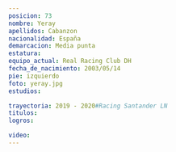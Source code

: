 ```yaml
---
posicion: 73
nombre: Yeray
apellidos: Cabanzon
nacionalidad: España
demarcacion: Media punta
estatura:
equipo_actual: Real Racing Club DH
fecha_de_nacimiento: 2003/05/14
pie: izquierdo
foto: yeray.jpg
estudios:

trayectoria: 2019 - 2020#Racing Santander LN
titulos:
logros: 

video:
---
```

